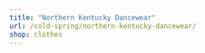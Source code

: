 ```yaml
---
title: "Northern Kentucky Dancewear"
url: /cold-spring/northern-kentucky-dancewear/
shop: clothes
---
```

